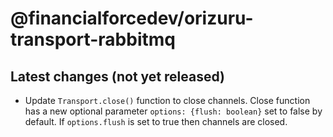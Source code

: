 # @financialforcedev/orizuru-transport-rabbitmq

## Latest changes (not yet released)
- Update `Transport.close()` function to close channels. Close function has a new optional parameter `options: {flush: boolean}` set to false by default. If `options.flush` is set to true then channels are closed. 
